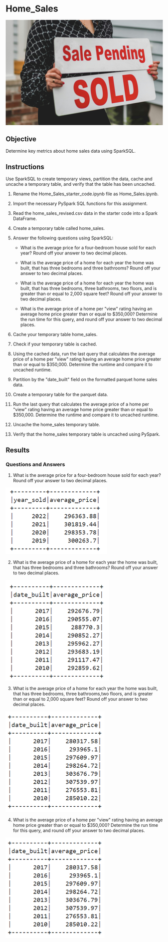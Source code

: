 # Home_Sales

![sale_pending](https://github.com/kgregart/Home_Sales/blob/main/Images/sale_pending.jpg)

## Objective

Determine key metrics about home sales data using SparkSQL.

## Instructions

Use SparkSQL to create temporary views, partition the data, cache and uncache a temporary table, and verify that the table has been uncached.  

1. Rename the Home_Sales_starter_code.ipynb file as Home_Sales.ipynb.

2. Import the necessary PySpark SQL functions for this assignment.

3. Read the home_sales_revised.csv data in the starter code into a Spark DataFrame.

4. Create a temporary table called home_sales.

5. Answer the following questions using SparkSQL:

    - What is the average price for a four-bedroom house sold for each year? Round off your answer to two decimal places.

    - What is the average price of a home for each year the home was built, that has three bedrooms and three bathrooms?       Round off your answer to two decimal places.

    - What is the average price of a home for each year the home was built, that has three bedrooms, three bathrooms,          two floors, and is greater than or equal to 2,000 square feet? Round off your answer to two decimal places.

    - What is the average price of a home per "view" rating having an average home price greater than or equal to              $350,000? Determine the run time for this query, and round off your answer to two decimal places.

6. Cache your temporary table home_sales.

7. Check if your temporary table is cached.

8. Using the cached data, run the last query that calculates the average price of a home per "view" rating having an average home price greater than or equal to $350,000. Determine the runtime and compare it to uncached runtime.

9. Partition by the "date_built" field on the formatted parquet home sales data.

10. Create a temporary table for the parquet data.

11. Run the last query that calculates the average price of a home per "view" rating having an average home price greater than or equal to $350,000. Determine the runtime and compare it to uncached runtime.

12. Uncache the home_sales temporary table.

13. Verify that the home_sales temporary table is uncached using PySpark.

## Results

### Questions and Answers

1. What is the average price for a four-bedroom house sold for each year? Round off your answer to two decimal places.

![Q1](https://github.com/kgregart/Home_Sales/blob/main/Images/4_bedroom.png)


2. What is the average price of a home for each year the home was built, that has three bedrooms and three bathrooms? Round off your answer to two decimal places.

![Q2](https://github.com/kgregart/Home_Sales/blob/main/Images/3_bed_3_bath.png)


3. What is the average price of a home for each year the home was built, that has three bedrooms, three bathrooms,two floors, and is greater than or equal to 2,000 square feet? Round off your answer to two decimal places.

![Q3](https://github.com/kgregart/Home_Sales/blob/main/Images/2000sqft.png)

4. What is the average price of a home per "view" rating having an average home price greater than or equal to $350,000? Determine the run time for this query, and round off your answer to two decimal places.

![Q4](https://github.com/kgregart/Home_Sales/blob/main/Images/2000sqft.png)
